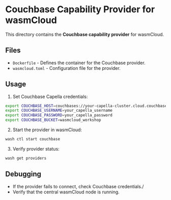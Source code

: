# Couchbase Capability Provider for wasmCloud

This directory contains the **Couchbase capability provider** for wasmCloud.

## Files
* `Dockerfile` - Defines the container for the Couchbase provider.
* `wasmcloud.toml` - Configuration file for the provider.

## Usage
1. Set Couchbase Capella credentials:
  ```bash
  export COUCHBASE_HOST=couchbases://your-capella-cluster.cloud.couchbase.com
  export COUCHBASE_USERNAME=your_capella_username
  export COUCHBASE_PASSWORD=your_capella_password
  export COUCHBASE_BUCKET=wasmcloud_workshop
  ```
2. Start the provider in wasmCloud:
  ```bash
  wash ctl start couchbase
  ```
3. Verify provider status:
  ```bash
  wash get providers
  ```

## Debugging
- If the provider fails to connect, check Couchbase credentials./
- Verify that the central wasmCloud node is running.